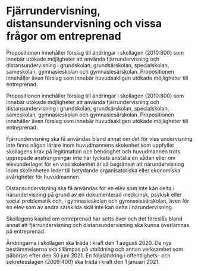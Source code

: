 # Fjärrundervisning, distansundervisning och vissa frågor om entreprenad

Propositionen innehåller förslag till ändringar i skollagen (2010:800) som innebär utökade möjligheter att använda fjärrundervisning och distansundervisning i grundskolan, grundsärskolan, specialskolan, sameskolan, gymnasieskolan och gymnasiesärskolan. Propositionen innehåller även förslag som innebär huvudsakligen utökade möjligheter till entreprenad.

Propositionen innehåller förslag till ändringar i skollagen (2010:800) som innebär utökade möjligheter att använda fjärrundervisning och distansundervisning i grundskolan, grundsärskolan, specialskolan, sameskolan, gymnasieskolan och gymnasiesärskolan. Propositionen innehåller även förslag som innebär huvudsakligen utökade möjligheter till entreprenad.

Fjärrundervisning ska få användas bland annat om det för viss undervisning inte finns någon lärare inom huvudmannens skolenhet som uppfyller skollagens krav på legitimation och behörighet och huvudmannen trots upprepade ansträngningar inte har lyckats anställa en sådan eller om elevunderlaget för en viss skolenhet är så begränsat att närundervisning inom skolenheten leder till betydande organisatoriska eller ekonomiska svårigheter för huvudmannen.

Distansundervisning ska få användas för en elev som inte kan delta i närundervisning på grund av en dokumenterad medicinsk, psykisk eller social problematik och, i gymnasieskolan och gymnasiesärskolan, även för en elev som av andra särskilda skäl inte kan delta i närundervisning.

Skollagens kapitel om entreprenad har setts över och det föreslås bland annat att fjärrundervisning och distansundervisning ska kunna överlämnas på entreprenad.

Ändringarna i skollagen ska träda i kraft den 1 augusti 2020. De nya bestämmelserna ska tillämpas på utbildning och annan verksamhet som påbörjas efter den 30 juni 2021. En följdändring i offentlighets- och sekretesslagen (2009:400) ska träda i kraft den 1 januari 2021.
